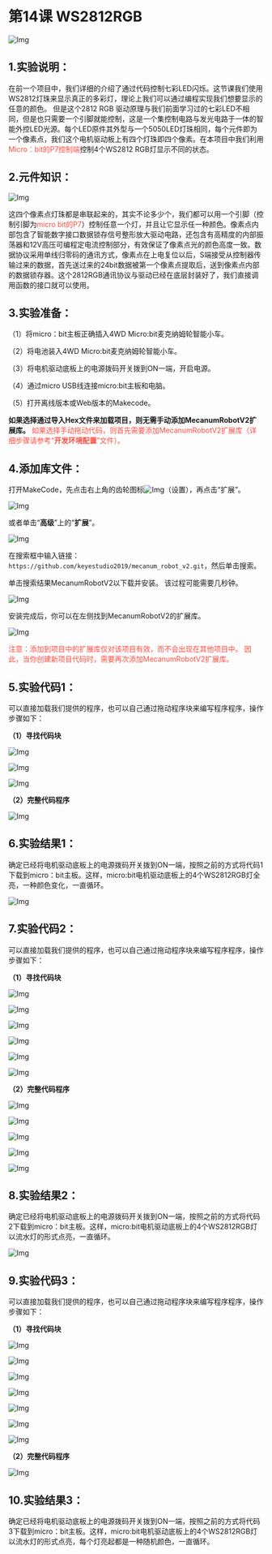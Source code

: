 # 第14课 WS2812RGB

![Img](./media/img-20230426145214.png)

## 1.实验说明：                                                                                
在前一个项目中，我们详细的介绍了通过代码控制七彩LED闪烁。这节课我们使用WS2812灯珠来显示真正的多彩灯，理论上我们可以通过编程实现我们想要显示的任意的颜色。
但是这个2812 RGB 驱动原理与我们前面学习过的七彩LED不相同，但是也只需要一个引脚就能控制，这是一个集控制电路与发光电路于一体的智能外控LED光源。每个LED原件其外型与一个5050LED灯珠相同，每个元件即为一个像素点，我们这个电机驱动板上有四个灯珠即四个像素。在本项目中我们利用<span style="color: rgb(255, 76, 65);">Micro：bit的P7控制端</span>控制4个WS2812 RGB灯显示不同的状态。

## 2.元件知识：

![Img](./media/img-20230426144639.png)

这四个像素点灯珠都是串联起来的，其实不论多少个，我们都可以用一个引脚（控制引脚为<span style="color: rgb(255, 76, 65);">micro bit的P7</span>）控制任意一个灯，并且让它显示任一种颜色。像素点内部包含了智能数字接口数据锁存信号整形放大驱动电路，还包含有高精度的内部振荡器和12V高压可编程定电流控制部分，有效保证了像素点光的颜色高度一致。数据协议采用单线归零码的通讯方式，像素点在上电复位以后，S端接受从控制器传输过来的数据，首先送过来的24bit数据被第一个像素点提取后，送到像素点内部的数据锁存器。这个2812RGB通讯协议与驱动已经在底层封装好了，我们直接调用函数的接口就可以使用。

## 3.实验准备：

（1）将micro：bit主板正确插入4WD Micro:bit麦克纳姆轮智能小车。 

（2）将电池装入4WD Micro:bit麦克纳姆轮智能小车。 

（3）将电机驱动底板上的电源拨码开关拨到ON一端，开启电源。 

（4）通过micro USB线连接micro:bit主板和电脑。 

（5）打开离线版本或Web版本的Makecode。

**如果选择通过导入Hex文件来加载项目，则无需手动添加MecanumRobotV2扩展库。**
<span style="color: rgb(255, 76, 65);">如果选择手动拖动代码，则首先需要添加MecanumRobotV2扩展库（详细步骤请参考“**开发环境配置**”文件）。</span>

## 4.添加库文件：

打开MakeCode，先点击右上角的齿轮图标![Img](./media/img-20230324110032.png)（设置），再点击“扩展”。

![Img](./media/img-20230417131743.png)

或者单击“**高级**”上的“**扩展**”。

![Img](./media/img-20230417131804.png)

在搜索框中输入链接：`https://github.com/keyestudio2019/mecanum_robot_v2.git`，然后单击搜索。 

单击搜索结果MecanumRobotV2以下载并安装。 该过程可能需要几秒钟。

![Img](./media/img-20230426114703.png)

安装完成后，你可以在左侧找到MecanumRobotV2的扩展库。

![Img](./media/img-20230426115107.png)

<span style="color: rgb(255, 76, 65);">注意：添加到项目中的扩展库仅对该项目有效，而不会出现在其他项目中。 因此，当你创建新项目代码时，需要再次添加MecanumRobotV2扩展库。</span>

## 5.实验代码1：                                                                               
可以直接加载我们提供的程序，也可以自己通过拖动程序块来编写程序程序，操作步骤如下：

**（1）寻找代码块**

![Img](./media/img-20230417135305.png)

![Img](./media/img-20230426150602.png)

![Img](./media/img-20230417135353.png)

**（2）完整代码程序**

![Img](./media/img-20230426145430.png)

## 6.实验结果1：                                                                                
确定已经将电机驱动底板上的电源拨码开关拨到ON一端，按照之前的方式将代码1下载到micro：bit主板。这样，micro:bit电机驱动底板上的4个WS2812RGB灯全亮，一种颜色变化，一直循环。

![Img](./media/img-20230504103905.png)

## 7.实验代码2：                                                                               
可以直接加载我们提供的程序，也可以自己通过拖动程序块来编写程序程序，操作步骤如下：

**（1）寻找代码块**

![Img](./media/img-20230417135305.png)

![Img](./media/img-20230426151925.png)

![Img](./media/img-20230426152029.png)

![Img](./media/img-20230417135353.png)

![Img](./media/img-20230426151829.png)

![Img](./media/img-20230426152152.png)

**（2）完整代码程序**

![Img](./media/img-20230426151056.png)

![Img](./media/img-20230426151137.png)

![Img](./media/img-20230426151212.png)

![Img](./media/img-20230426151231.png)

![Img](./media/img-20230426151429.png)

## 8.实验结果2：

确定已经将电机驱动底板上的电源拨码开关拨到ON一端，按照之前的方式将代码2下载到micro：bit主板。这样，micro:bit电机驱动底板上的4个WS2812RGB灯以流水灯的形式点亮，一直循环。

![Img](./media/img-20230504103911.png)

## 9.实验代码3：                                                                               
可以直接加载我们提供的程序，也可以自己通过拖动程序块来编写程序程序，操作步骤如下：

**（1）寻找代码块**

![Img](./media/img-20230417135305.png)

![Img](./media/img-20230426151925.png)

![Img](./media/img-20230426152743.png)

![Img](./media/img-20230417135353.png)

![Img](./media/img-20230426151829.png)

![Img](./media/img-20230426153012.png)

![Img](./media/img-20230426153159.png)

**（2）完整代码程序**

![Img](./media/img-20230426152448.png)

## 10.实验结果3： 

确定已经将电机驱动底板上的电源拨码开关拨到ON一端，按照之前的方式将代码3下载到micro：bit主板。这样，micro:bit电机驱动底板上的4个WS2812RGB灯以流水灯的形式点亮，每个灯亮起都是一种随机颜色，一直循环。














